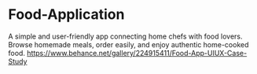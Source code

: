 # Food-Application
A simple and user-friendly app connecting home chefs with food lovers. Browse homemade meals, order easily, and enjoy authentic home-cooked food.
https://www.behance.net/gallery/224915411/Food-App-UIUX-Case-Study
